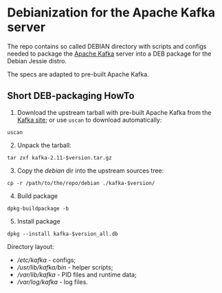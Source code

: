 # Debianization for the Apache Kafka server

The repo contains so called DEBIAN directory with
scripts and configs needed to package the
[Apache Kafka](http://kafka.apache.org/) server
into a DEB package for the Debian Jessie distro.

The specs are adapted to pre-built Apache Kafka.

## Short DEB-packaging HowTo

1. Download the upstream tarball with pre-built Apache Kafka from the
 [Kafka site](http://kafka.apache.org/downloads.html);
 or use ``uscan`` to download automatically:

```uscan```

2. Unpack the tarball:

```tar zxf kafka-2.11-$version.tar.gz```

3. Copy the _debian_ dir into the upstream sources tree:

```cp -r /path/to/the/repo/debian ./kafka-$version/```

4. Build package

```dpkg-buildpackage -b```

5. Install package

```dpkg --install kafka-$version_all.db```

Directory layout:

* _/etc/kafka_ - configs;
* _/usr/lib/kafka/bin_ - helper scripts;
* _/var/lib/kafka_ - PID files and runtime data;
* _/var/log/kafka_ - log files.
